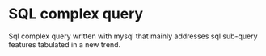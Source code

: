 # SQL complex query

Sql complex query written with mysql that mainly addresses
sql  sub-query features tabulated in a new trend.  
